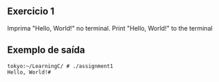 ## Exercicio 1
Imprima "Hello, World!" no terminal. 
Print "Hello, World!" to the terminal

## Exemplo de saída
```terminal_session
tokyo:~/LearningC/ # ./assignment1                                        
Hello, World!#
```
